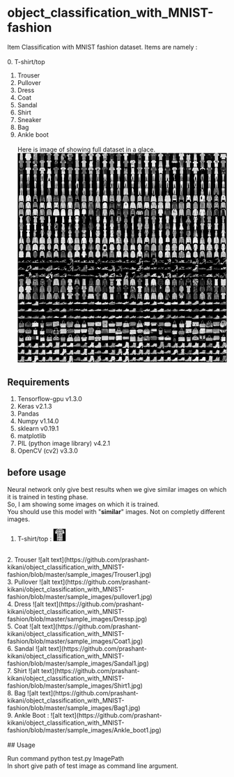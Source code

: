 # object_classification_with_MNIST-fashion
Item Classification with MNIST fashion dataset.
Items are namely : <br/><br/>
0. T-shirt/top<br/>
1. Trouser<br/>
2. Pullover<br/>
3. Dress<br/>
4. Coat<br/>
5. Sandal<br/>
6. Shirt<br/>
7. Sneaker<br/>
8. Bag<br/>
9. Ankle boot<br/><br/>
Here is image of showing full dataset in a glace. <br/>
![alt text](https://github.com/prashant-kikani/object_classification_with_MNIST-fashion/blob/master/fashion-mnist-sprite.png)
## Requirements
1. Tensorflow-gpu v1.3.0
2. Keras v2.1.3
3. Pandas
4. Numpy v1.14.0
5. sklearn v0.19.1
6. matplotlib
7. PIL (python image library) v4.2.1
8. OpenCV (cv2) v3.3.0


## before usage
Neural network only give best results when we give similar images on which it is trained in testing phase.<br/> 
So, I am showing some images on which it is trained.<br/>
You should use this model with "<b>similar</b>" images. Not on completly different images.
1. T-shirt/top : 
![alt text](https://github.com/prashant-kikani/object_classification_with_MNIST-fashion/blob/master/sample_images/T-shirt-top.jpg)
<br/>
2. Trouser
![alt text](https://github.com/prashant-kikani/object_classification_with_MNIST-fashion/blob/master/sample_images/Trouser1.jpg)
<br/>
3. Pullover
![alt text](https://github.com/prashant-kikani/object_classification_with_MNIST-fashion/blob/master/sample_images/pullover1.jpg)
<br/>
4. Dress
![alt text](https://github.com/prashant-kikani/object_classification_with_MNIST-fashion/blob/master/sample_images/Dressp.jpg)
<br/>
5. Coat
![alt text](https://github.com/prashant-kikani/object_classification_with_MNIST-fashion/blob/master/sample_images/Coat1.jpg)
<br/>
6. Sandal
![alt text](https://github.com/prashant-kikani/object_classification_with_MNIST-fashion/blob/master/sample_images/Sandal1.jpg)
<br/>
7. Shirt
![alt text](https://github.com/prashant-kikani/object_classification_with_MNIST-fashion/blob/master/sample_images/Shirt1.jpg)
<br/>
8. Bag
![alt text](https://github.com/prashant-kikani/object_classification_with_MNIST-fashion/blob/master/sample_images/Bag1.jpg)
<br/>
9. Ankle Boot : 
![alt text](https://github.com/prashant-kikani/object_classification_with_MNIST-fashion/blob/master/sample_images/Ankle_boot1.jpg)
<br/>
<br/>
## Usage

Run command 
python test.py ImagePath
<br/>
In short give path of test image as command line argument.

